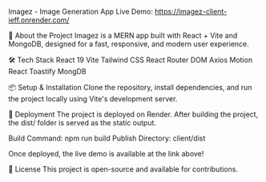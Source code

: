 Imagez - Image Generation App
Live Demo: https://imagez-client-ieff.onrender.com/

🚀 About the Project
Imagez is a MERN app built with React + Vite and MongoDB, designed for a fast, responsive, and modern user experience.

🛠 Tech Stack
React 19
Vite
Tailwind CSS
React Router DOM
Axios
Motion
React Toastify
MongDB

📦 Setup & Installation
Clone the repository, install dependencies, and run the project locally using Vite's development server.

🚀 Deployment
The project is deployed on Render. After building the project, the dist/ folder is served as the static output.

Build Command: npm run build
Publish Directory: client/dist

Once deployed, the live demo is available at the link above!

📜 License
This project is open-source and available for contributions.

